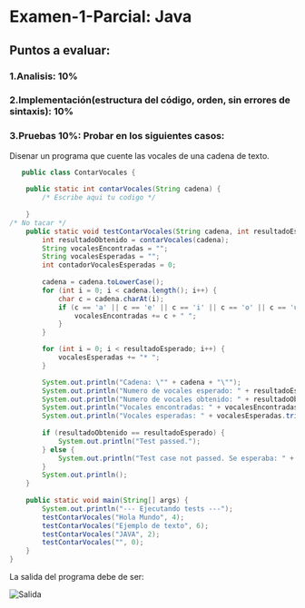 # Examen-1-Parcial: Java 

## Puntos a evaluar:
### 1.Analisis: 10%
### 2.Implementación(estructura del código, orden, sin errores de sintaxis): 10%
### 3.Pruebas 10%: Probar en los siguientes casos:

Disenar un programa que cuente las vocales de una cadena de texto.
   
```java
   public class ContarVocales {
    
    public static int contarVocales(String cadena) {
        /* Escribe aqui tu codigo */
      
    }
/* No tacar */
    public static void testContarVocales(String cadena, int resultadoEsperado) {
        int resultadoObtenido = contarVocales(cadena);
        String vocalesEncontradas = ""; 
        String vocalesEsperadas = ""; 
        int contadorVocalesEsperadas = 0;
        
        cadena = cadena.toLowerCase(); 
        for (int i = 0; i < cadena.length(); i++) {
            char c = cadena.charAt(i); 
            if (c == 'a' || c == 'e' || c == 'i' || c == 'o' || c == 'u') {
                vocalesEncontradas += c + " ";
            }
        }

        for (int i = 0; i < resultadoEsperado; i++) {
            vocalesEsperadas += "* ";
        }

        System.out.println("Cadena: \"" + cadena + "\"");
        System.out.println("Numero de vocales esperado: " + resultadoEsperado);
        System.out.println("Numero de vocales obtenido: " + resultadoObtenido);
        System.out.println("Vocales encontradas: " + vocalesEncontradas.trim());
        System.out.println("Vocales esperadas: " + vocalesEsperadas.trim());
        
        if (resultadoObtenido == resultadoEsperado) {
            System.out.println("Test passed.");
        } else {
            System.out.println("Test case not passed. Se esperaba: " + resultadoEsperado);
        }
        System.out.println(); 
    }
    
    public static void main(String[] args) {
        System.out.println("--- Ejecutando tests ---");
        testContarVocales("Hola Mundo", 4);
        testContarVocales("Ejemplo de texto", 6);
        testContarVocales("JAVA", 2);
        testContarVocales("", 0);
    }
}
```
La salida del programa debe de ser:

![Salida](./salida-imagen.png)
